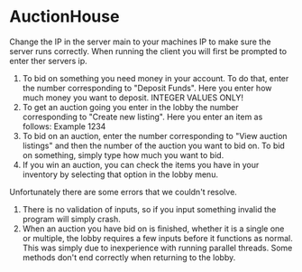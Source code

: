 # AuctionHouse
Change the IP in the server main to your machines IP to make sure the server runs correctly. When running the client you will first be prompted to enter ther servers ip.
1. To bid on something you need money in your account. To do that, enter the number corresponding to "Deposit Funds". Here you enter how much money you want to deposit.
INTEGER VALUES ONLY!
2. To get an auction going you enter in the lobby the number corresponding to "Create new listing". Here you enter an item as follows: Example 1234
3. To bid on an auction, enter the number corresponding to "View auction listings" and then the number of the auction you want to bid on.
To bid on something, simply type how much you want to bid.
4. If you win an auction, you can check the items you have in your inventory by selecting that option in the lobby menu.

Unfortunately there are some errors that we couldn't resolve.
1. There is no validation of inputs, so if you input something invalid the program will simply crash.
2. When an auction you have bid on is finished, whether it is a single one or multiple, the lobby requires a few inputs before it functions as normal.
This was simply due to inexperience with running parallel threads. Some methods don't end correctly when returning to the lobby.

